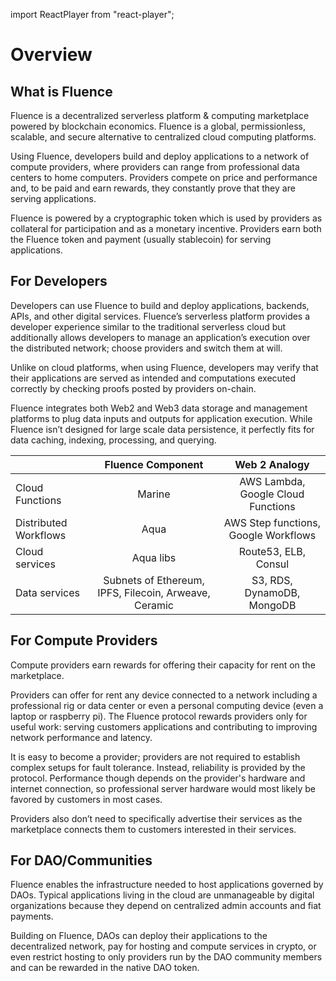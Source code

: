import ReactPlayer from "react-player";

# Overview

## What is Fluence

Fluence is a decentralized serverless platform & computing marketplace powered by blockchain economics. Fluence is a global, permissionless, scalable, and secure alternative to centralized cloud computing platforms.

Using Fluence, developers build and deploy applications to a network of compute providers, where providers can range from professional data centers to home computers. Providers compete on price and performance and, to be paid and earn rewards, they constantly prove that they are serving applications.

Fluence is powered by a cryptographic token which is used by providers as collateral for participation and as a monetary incentive. Providers earn both the Fluence token and payment (usually stablecoin) for serving applications.

<ReactPlayer controls url="https://youtu.be/JrWw-0CZDaU" width="100%"/>

## For Developers

Developers can use Fluence to build and deploy applications, backends, APIs, and other digital services. Fluence’s serverless platform provides a developer experience similar to the traditional serverless cloud but additionally allows developers to manage an application’s execution over the distributed network; choose providers and switch them at will.

Unlike on cloud platforms, when using Fluence, developers may verify that their applications are served as intended and computations executed correctly by checking proofs posted by providers on-chain.

Fluence integrates both Web2 and Web3 data storage and management platforms to plug data inputs and outputs for application execution. While Fluence isn’t designed for large scale data persistence, it perfectly fits for data caching, indexing, processing, and querying.

|                       |                   Fluence Component                   |             Web 2 Analogy            |
|-----------------------|:-----------------------------------------------------:|:------------------------------------:|
| Cloud Functions       | Marine                                                | AWS Lambda, Google Cloud Functions   |
| Distributed Workflows | Aqua                                                  | AWS Step functions, Google Workflows |
| Cloud services        | Aqua libs                                             | Route53, ELB, Consul                 |
| Data services         | Subnets of Ethereum, IPFS, Filecoin, Arweave, Ceramic | S3, RDS, DynamoDB, MongoDB           |

## For Compute Providers

Compute providers earn rewards for offering their capacity for rent on the marketplace.

Providers can offer for rent any device connected to a network including a professional rig or data center or even a personal computing device (even a laptop or raspberry pi). The Fluence protocol rewards providers only for useful work: serving customers applications and contributing to improving network performance and latency.

It is easy to become a provider; providers are not required to establish complex setups for fault tolerance. Instead, reliability is provided by the protocol. Performance though depends on the provider's hardware and internet connection, so professional server hardware would most likely be favored by customers in most cases.

Providers also don’t need to specifically advertise their services as the marketplace connects them to customers interested in their services.


## For DAO/Communities

Fluence enables the infrastructure needed to host applications governed by DAOs. Typical applications living in the cloud are unmanageable by digital organizations because they depend on centralized admin accounts and fiat payments.

Building on Fluence, DAOs can deploy their applications to the decentralized network, pay for hosting and compute services in crypto, or even restrict hosting to only providers run by the DAO community members and can be rewarded in the native DAO token.
